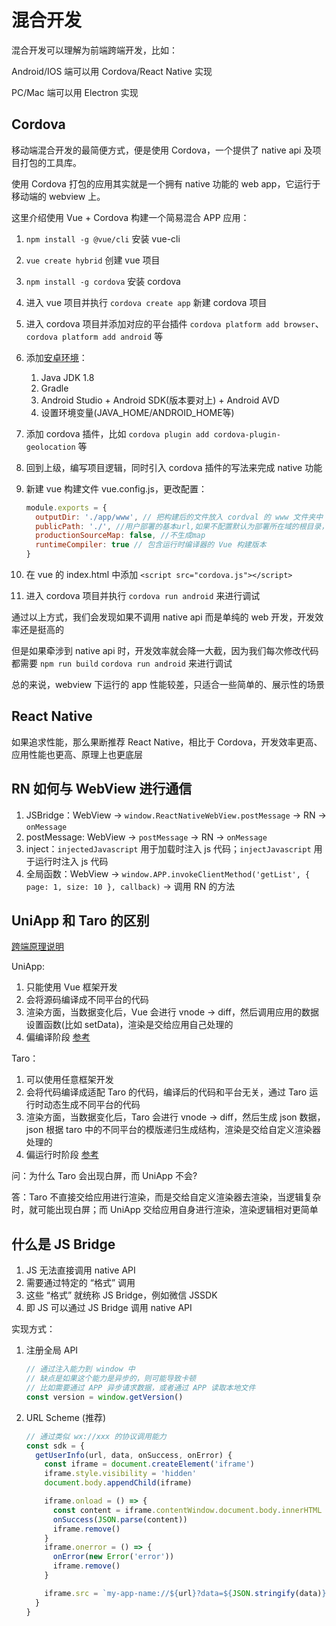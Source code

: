 # 混合开发

混合开发可以理解为前端跨端开发，比如：

Android/IOS 端可以用 Cordova/React Native 实现

PC/Mac 端可以用 Electron 实现

## Cordova

移动端混合开发的最简便方式，便是使用 Cordova，一个提供了 native api 及项目打包的工具库。

使用 Cordova 打包的应用其实就是一个拥有 native 功能的 web app，它运行于移动端的 webview 上。

这里介绍使用 Vue + Cordova 构建一个简易混合 APP 应用：

1. `npm install -g @vue/cli` 安装 vue-cli

2. `vue create hybrid` 创建 vue 项目

3. `npm install -g cordova` 安装 cordova

4. 进入 vue 项目并执行 `cordova create app` 新建 cordova 项目

5. 进入 cordova 项目并添加对应的平台插件 `cordova platform add browser`、`cordova platform add android` 等

6. 添加[安卓环境](https://cordova.apache.org/docs/en/latest/guide/platforms/android/index.html)：
    1. Java JDK 1.8
    2. Gradle
    3. Android Studio + Android SDK(版本要对上) + Android AVD
    4. 设置环境变量(JAVA_HOME/ANDROID_HOME等)

7. 添加 cordova 插件，比如 `cordova plugin add cordova-plugin-geolocation` 等

8. 回到上级，编写项目逻辑，同时引入 cordova 插件的写法来完成 native 功能

9. 新建 vue 构建文件 vue.config.js，更改配置：

    ```js
    module.exports = {
      outputDir: './app/www', // 把构建后的文件放入 cordval 的 www 文件夹中
      publicPath: './', //用户部署的基本url,如果不配置默认为部署所在域的根目录，如果不要部署到子路径，则需要配置该项。如果设为空，转移后的使用相对路径引用文件。并且将所有的css js都放到了根目录
      productionSourceMap: false, //不生成map
      runtimeCompiler: true // 包含运行时编译器的 Vue 构建版本
    }
    ```

10. 在 vue 的 index.html 中添加 `<script src="cordova.js"></script>`

11. 进入 cordova 项目并执行 `cordova run android` 来进行调试

通过以上方式，我们会发现如果不调用 native api 而是单纯的 web 开发，开发效率还是挺高的

但是如果牵涉到 native api 时，开发效率就会降一大截，因为我们每次修改代码都需要 `npm run build` `cordova run android` 来进行调试

总的来说，webview 下运行的 app 性能较差，只适合一些简单的、展示性的场景

## React Native

如果追求性能，那么果断推荐 React Native，相比于 Cordova，开发效率更高、应用性能也更高、原理上也更底层

## RN 如何与 WebView 进行通信

1. JSBridge：WebView -> `window.ReactNativeWebView.postMessage` -> RN -> `onMessage`
2. postMessage: WebView -> `postMessage` -> RN -> `onMessage`
3. inject：`injectedJavascript` 用于加载时注入 js 代码；`injectJavascript` 用于运行时注入 js 代码
4. 全局函数：WebView ->  `window.APP.invokeClientMethod('getList', { page: 1, size: 10 }, callback)` -> 调用 RN 的方法

## UniApp 和 Taro 的区别

[跨端原理说明](https://juejin.cn/post/6881597846307635214)

UniApp:

1. 只能使用 Vue 框架开发
2. 会将源码编译成不同平台的代码
3. 渲染方面，当数据变化后，Vue 会进行 vnode -> diff，然后调用应用的数据设置函数(比如 setData)，渲染是交给应用自己处理的
4. 偏编译阶段 [参考](https://zh.uniapp.dcloud.io/tutorial/)

Taro：

1. 可以使用任意框架开发
2. 会将代码编译成适配 Taro 的代码，编译后的代码和平台无关，通过 Taro 运行时动态生成不同平台的代码
3. 渲染方面，当数据变化后，Taro 会进行 vnode -> diff，然后生成 json 数据，json 根据 taro 中的不同平台的模版递归生成结构，渲染是交给自定义渲染器处理的
4. 偏运行时阶段 [参考](https://docs.taro.zone/docs/implement-note)

问：为什么 Taro 会出现白屏，而 UniApp 不会?

答：Taro 不直接交给应用进行渲染，而是交给自定义渲染器去渲染，当逻辑复杂时，就可能出现白屏；而 UniApp 交给应用自身进行渲染，渲染逻辑相对更简单

## 什么是 JS Bridge

1. JS 无法直接调用 native API
2. 需要通过特定的 “格式” 调用
3. 这些 “格式” 就统称 JS Bridge，例如微信 JSSDK
4. 即 JS 可以通过 JS Bridge 调用 native API

实现方式：

1. 注册全局 API

    ```js
    // 通过注入能力到 window 中
    // 缺点是如果这个能力是异步的，则可能导致卡顿
    // 比如需要通过 APP 异步请求数据，或者通过 APP 读取本地文件
    const version = window.getVersion()
    ```

2. URL Scheme (推荐)

    ```js
    // 通过类似 wx://xxx 的协议调用能力
    const sdk = {
      getUserInfo(url, data, onSuccess, onError) {
        const iframe = document.createElement('iframe')
        iframe.style.visibility = 'hidden'
        document.body.appendChild(iframe)

        iframe.onload = () => {
          const content = iframe.contentWindow.document.body.innerHTML
          onSuccess(JSON.parse(content))
          iframe.remove()
        }
        iframe.onerror = () => {
          onError(new Error('error'))
          iframe.remove()
        }

        iframe.src = `my-app-name://${url}?data=${JSON.stringify(data)}`
      }
    }
    ```
